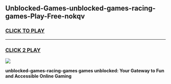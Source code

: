 
## Unblocked-Games-unblocked-games-racing-games-Play-Free-nokqv
<h3>
<a href="https://premium76.site?title=unblocked-games-racing-games&ref=19M">CLICK TO PLAY</a></h3>
<hr>

<h3>
<a href="https://premium76.site?title=unblocked-games-racing-games&ref=19M">CLICK 2 PLAY</a>
  
</h3>

<a href="https://premium76.site?title=unblocked-games-racing-games&ref=19M"><img src="https://clearcache.store/games.png"></a>


**unblocked-games-racing-games games unblocked: Your Gateway to Fun and Accessible Online Gaming**
